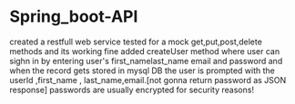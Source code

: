 # Spring_boot-API
created a restfull web service
tested for a mock get,put,post,delete methods and its working fine
added createUser method where user can sighn in by entering user's first_namelast_name email  and password and when the record gets stored in mysql DB the user is prompted with the userId ,first_name , last_name,email.[not gonna return password as JSON response] passwords are usually encrypted for security reasons!
